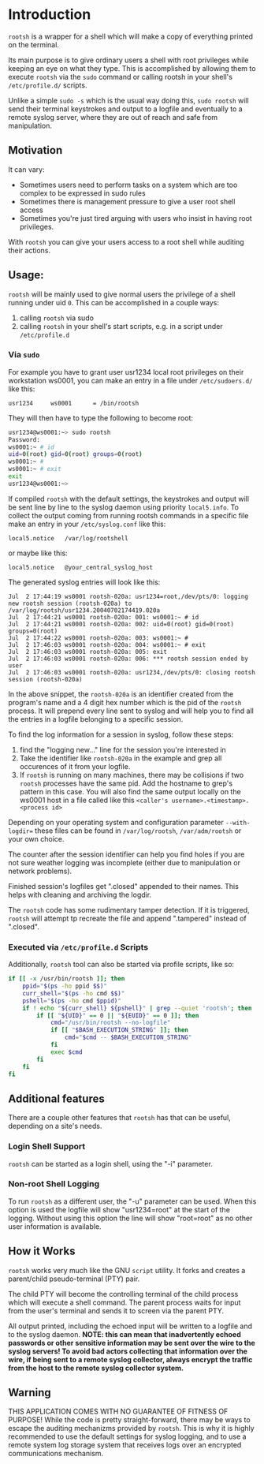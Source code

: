 # Introduction

`rootsh` is a wrapper for a shell which will make a copy of everything printed
on the terminal.

Its main purpose is to give ordinary users a shell with root privileges while
keeping an eye on what they type. This is accomplished by allowing them to
execute `rootsh` via the `sudo` command or calling rootsh in your shell's
`/etc/profile.d/` scripts.

Unlike a simple `sudo -s` which is the usual way doing this, `sudo rootsh` will
send their terminal keystrokes and output to a logfile and eventually to a
remote syslog server, where they are out of reach and safe from manipulation.

## Motivation

It can vary:

- Sometimes users need to perform tasks on a system which are too complex to be
expressed in sudo rules
- Sometimes there is management pressure to give a user root shell access
- Sometimes you're just tired arguing with users who insist in having root privileges.

With `rootsh` you can give your users access to a root shell while auditing
their actions. 

## Usage:

`rootsh` will be mainly used to give normal users the privilege of a shell
running under uid `0`. This can be accomplished in a couple ways:

1. calling `rootsh` via sudo
1. calling `rootsh` in your shell's start scripts, e.g. in a script under `/etc/profile.d`

### Via `sudo`

For example you have to grant user usr1234 local root privileges on their
workstation ws0001, you can make an entry in a file under `/etc/sudoers.d/`
like this:

```
usr1234		ws0001		= /bin/rootsh
```

They will then have to type the following to become root:

```bash
usr1234@ws0001:~> sudo rootsh
Password:
ws0001:~ # id
uid=0(root) gid=0(root) groups=0(root)
ws0001:~ # 
ws0001:~ # exit
exit
usr1234@ws0001:~>
```

If compiled `rootsh` with the default settings, the keystrokes and output will
be sent line by line to the syslog daemon using priority `local5.info`. To
collect the output coming from running rootsh commands in a specific file make
an entry in your `/etc/syslog.conf` like this:

```
local5.notice	/var/log/rootshell
```

or maybe like this:

```
local5.notice	@your_central_syslog_host
```

The generated syslog entries will look like this:

```
Jul  2 17:44:19 ws0001 rootsh-020a: usr1234=root,/dev/pts/0: logging new rootsh session (rootsh-020a) to /var/log/rootsh/usr1234.20040702174419.020a
Jul  2 17:44:21 ws0001 rootsh-020a: 001: ws0001:~ # id 
Jul  2 17:44:21 ws0001 rootsh-020a: 002: uid=0(root) gid=0(root) groups=0(root)
Jul  2 17:44:22 ws0001 rootsh-020a: 003: ws0001:~ #  
Jul  2 17:46:03 ws0001 rootsh-020a: 004: ws0001:~ # exit 
Jul  2 17:46:03 ws0001 rootsh-020a: 005: exit 
Jul  2 17:46:03 ws0001 rootsh-020a: 006: *** rootsh session ended by user
Jul  2 17:46:03 ws0001 rootsh-020a: usr1234,/dev/pts/0: closing rootsh session (rootsh-020a) 
```

In the above snippet, the `rootsh-020a` is an identifier created from the
program's name and a 4 digit hex number which is the pid of the `rootsh`
process. It will prepend every line sent to syslog and will help you to find
all the entries in a logfile belonging to a specific session.

To find the log information for a session in syslog, follow these steps:

1. find the "logging new..." line for the session you're interested in
1. Take the identifier like `rootsh-020a` in the example and grep all
   occurences of it from your logfile.
1. If `rootsh` is running on many machines, there may be collisions if two
   `rootsh` processes have the same pid. Add the hostname to grep's pattern in
   this case. You will also find the same output locally on the ws0001 host in
   a file called like this `<caller's username>.<timestamp>.<process id>`

Depending on your operating system and configuration parameter `--with-logdir=`
these files can be found in `/var/log/rootsh`, `/var/adm/rootsh` or your own
choice.

The counter after the session identifier can help you find holes if you are not
sure weather logging was incomplete (either due to manipulation or network
problems).

Finished session's logfiles get ".closed" appended to their names. This helps 
with cleaning and archiving the logdir.

The `rootsh` code has some rudimentary tamper detection. If it is triggered,
`rootsh` will attempt tp recreate the file and append ".tampered" instead of 
".closed".

### Executed via `/etc/profile.d` Scripts

Additionally, `rootsh` tool can also be started via profile scripts, like so:

```bash
if [[ -x /usr/bin/rootsh ]]; then
	ppid="$(ps -ho ppid $$)"
	curr_shell="$(ps -ho cmd $$)"
	pshell="$(ps -ho cmd $ppid)"
	if ! echo "${curr_shell} ${pshell}" | grep --quiet 'rootsh'; then
		if [[ "${UID}" == 0 || "${EUID}" == 0 ]]; then
			cmd="/usr/bin/rootsh --no-logfile"
			if [[ "$BASH_EXECUTION_STRING" ]]; then
				cmd="$cmd -- $BASH_EXECUTION_STRING"
			fi
			exec $cmd
		fi
	fi
fi
```

## Additional features

There are a couple other features that `rootsh` has that can be useful,
depending on a site's needs.

### Login Shell Support

`rootsh` can be started as a login shell, using the "-i" parameter.

### Non-root Shell Logging

To run `rootsh` as a different user, the "-u" parameter can be used. When this
option is used the logfile will show "usr1234=root" at the start of the logging.
Without using this option the line will show "root=root" as no other user
information is available.

## How it Works

`rootsh` works very much like the GNU `script` utility. It forks and creates a
parent/child pseudo-terminal (PTY) pair.

The child PTY will become the controlling terminal of the child process which
will execute a shell command. The parent process waits for input from the
user's terminal and sends it to screen via the parent PTY.

All output printed, including the echoed input will be written to a logfile and
to the syslog daemon. **NOTE: this can mean that inadvertently echoed passwords
or other sensitive information may be sent over the wire to the syslog servers!
To avoid bad actors collecting that information over the wire, if being sent to
a remote syslog collector, always encrypt the traffic from the host to the
remote syslog collector system.**

## Warning

THIS APPLICATION COMES WITH NO GUARANTEE OF FITNESS OF PURPOSE! While the code
is pretty straight-forward, there may be ways to escape the auditing mechanizms
provided by `rootsh`. This is why it is highly recommended to use the default
settings for syslog logging, and to use a remote system log storage system that
receives logs over an encrypted communications mechanism.
